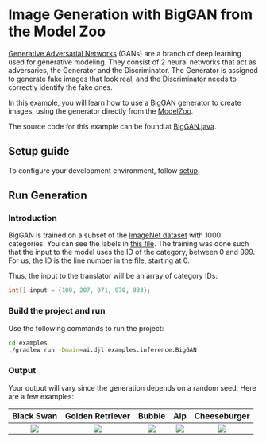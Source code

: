 # Image Generation with BigGAN from the Model Zoo

[Generative Adversarial Networks](https://en.wikipedia.org/wiki/Generative_adversarial_network) (GANs) are a branch of deep learning used for generative modeling. 
They consist of 2 neural networks that act as adversaries, the Generator and the Discriminator. The Generator is assigned to generate fake images that look real, and the Discriminator needs to correctly identify the fake ones.

In this example, you will learn how to use a [BigGAN](https://deepmind.com/research/open-source/biggan) generator to create images, using the generator directly from the [ModelZoo](../../docs/model-zoo.md).

The source code for this example can be found at [BigGAN.java](https://github.com/deepjavalibrary/djl/blob/master/examples/src/main/java/ai/djl/examples/inference/BigGAN.java).

## Setup guide

To configure your development environment, follow [setup](../../docs/development/setup.md).

## Run Generation

### Introduction 

BigGAN is trained on a subset of the [ImageNet dataset](https://en.wikipedia.org/wiki/ImageNet) with 1000 categories.
You can see the labels in [this file](https://github.com/deepjavalibrary/djl/blob/master/model-zoo/src/test/resources/mlrepo/model/cv/image_classification/ai/djl/zoo/synset_imagenet.txt).
The training was done such that the input to the model uses the ID of the category, between 0 and 999. For us, the ID is the line number in the file, starting at 0. 

Thus, the input to the translator will be an array of category IDs:

```java
int[] input = {100, 207, 971, 970, 933};
```

### Build the project and run
Use the following commands to run the project:

```sh
cd examples
./gradlew run -Dmain=ai.djl.examples.inference.BigGAN
```

### Output

Your output will vary since the generation depends on a random seed. Here are a few examples:

Black Swan                 |  Golden Retriever          |  Bubble |  Alp  |  Cheeseburger
:-------------------------:|:-------------------------: |:-------------------------: | :----------------------: | :----------------------:
![]( https://resources.djl.ai/images/biggan/black-swan.png) | ![]( https://resources.djl.ai/images/biggan/golden-retriever.png)| ![]( https://resources.djl.ai/images/biggan/bubble.png) | ![]( https://resources.djl.ai/images/biggan/hills.png) | ![]( https://resources.djl.ai/images/biggan/cheeseburger.png)
